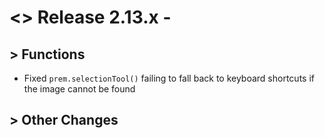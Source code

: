 # <> Release 2.13.x - 

## > Functions
- Fixed `prem.selectionTool()` failing to fall back to keyboard shortcuts if the image cannot be found

## > Other Changes

